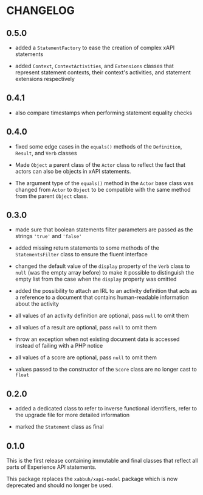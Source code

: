 CHANGELOG
=========

0.5.0
-----

 * added a `StatementFactory` to ease the creation of complex xAPI statements

 * added `Context`, `ContextActivities`, and `Extensions` classes that represent
   statement contexts, their context's activities, and statement extensions
   respectively

0.4.1
-----

 * also compare timestamps when performing statement equality checks

0.4.0
-----

 * fixed some edge cases in the `equals()` methods of the `Definition`, `Result`,
   and `Verb` classes

 * Made `Object` a parent class of the `Actor` class to reflect the fact that
   actors can also be objects in xAPI statements.

 * The argument type of the `equals()` method in the `Actor` base class was
   changed from `Actor` to `Object` to be compatible with the same method from
   the parent `Object` class.

0.3.0
-----

* made sure that boolean statements filter parameters are passed as the strings
  `'true'` and `'false'`

* added missing return statements to some methods of the `StatementsFilter`
  class to ensure the fluent interface

* changed the default value of the `display` property of the `Verb` class to
  `null` (was the empty array before) to make it possible to distinguish the
  empty list from the case when the `display` property was omitted

* added the possibility to attach an IRL to an activity definition that acts as
  a reference to a document that contains human-readable information about the
  activity

* all values of an activity definition are optional, pass `null` to omit them

* all values of a result are optional, pass `null` to omit them

* throw an exception when not existing document data is accessed instead of
  failing with a PHP notice

* all values of a score are optional, pass `null` to omit them

* values passed to the constructor of the `Score` class are no longer cast to
  `float`

0.2.0
-----

* added a dedicated class to refer to inverse functional identifiers, refer to
  the upgrade file for more detailed information

* marked the `Statement` class as final

0.1.0
-----

This is the first release containing immutable and final classes that reflect
all parts of Experience API statements.

This package replaces the `xabbuh/xapi-model` package which is now deprecated
and should no longer be used.
